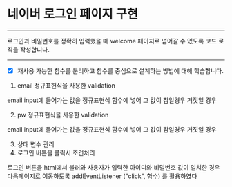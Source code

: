 # 네이버 로그인 페이지 구현


---

로그인과 비밀번호를 정확히 입력했을 때 welcome 페이지로 넘어갈 수 있도록 코드 로직을 작성합니다.


---
- [x] 재사용 가능한 함수를 분리하고 함수를 중심으로 설계하는 방법에 대해 학습합니다.



1. email 정규표현식을 사용한 validation

email input에 들어가는 값을 정규표현식 함수에 넣어 그 값이 참일경우 
거짓일 경우 


2. pw 정규표현식을 사용한 validation

email input에 들어가는 값을 정규표현식 함수에 넣어 그 값이 참일경우 
거짓일 경우

3. 상태 변수 관리
4. 로그인 버튼을 클릭시 조건처리

로그인 버튼을 html에서 불러와 
사용자가 입력한 아이디와 비밀번호 값이 일치한 경우
다음페이지로 이동하도록 addEventListener ("click", 함수) 를 활용하였다






